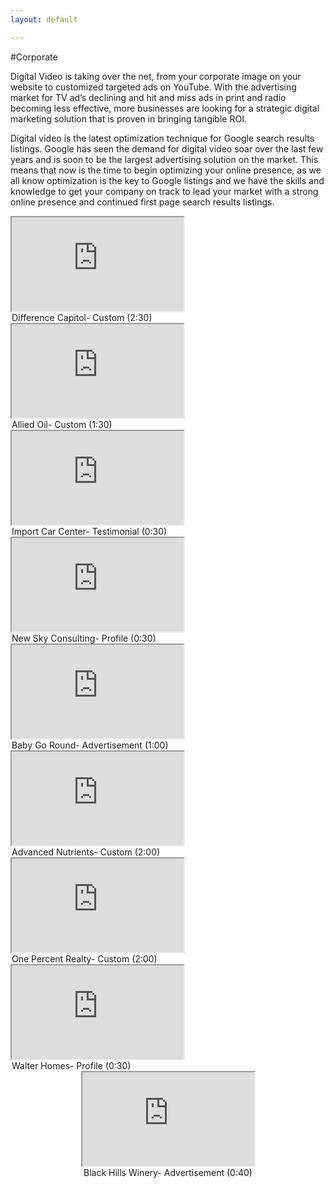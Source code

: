 ```yaml
---
layout: default

---
```


#Corporate
 
Digital Video is taking over the net, from your corporate image on your website to customized targeted ads on YouTube. With the advertising market for TV ad’s declining and hit and miss ads in print and radio becoming less effective, more businesses are looking for a strategic digital marketing solution that is proven in bringing tangible ROI. 

Digital video is the latest optimization technique for Google search results listings. Google has seen the demand for digital video soar over the last few years and is soon to be the largest advertising solution on the market. This means that now is the time to begin optimizing your online presence, as we all know optimization is the key to Google listings and we have the skills and knowledge to get your company on track to lead your market with a strong online presence and continued first page search results listings.
<br>

<div class="row">

<div class="col-lg-5" >
<iframe width="275" height="150" 
		src="http://smb.somedia.net/videoembed-iframe.php?nid=21505&autoplay=false" 
		frameborder="2" allowfullscreen></iframe>
<legend>Difference Capitol- Custom (2:30)</legend>		
</div>

<div class="col-lg-5"> 
<iframe width="275" height="150"
		src="http://smb.somedia.net/videoembed-iframe.php?nid=19999&autoplay=false" 
		frameborder="2" allowfullscreen></iframe>
<legend>Allied Oil-  Custom (1:30)</legend>
</div>

</div>

<div class="row">

<div class="col-lg-5" >
<iframe width="275" height="150"
	src="http://smb.somedia.net/videoembed-iframe.php?nid=21761&autoplay=false" 
	frameborder="2" allowfullscreen></iframe>
<legend>Import Car Center- Testimonial (0:30)</legend>
</div >

<div class="col-lg-5" >
<iframe width="275" height="150"
	src="http://smb.somedia.net/videoembed-iframe.php?nid=21089&autoplay=false" 
	frameborder="2" allowfullscreen></iframe>
<legend>New Sky Consulting- Profile (0:30)</legend>
</div>

</div>


<div class="row">

<div class="col-lg-5" >
<iframe width="275" height="150"
	src="http://smb.somedia.net/videoembed-iframe.php?nid=21013&autoplay=false" 
	frameborder="2" allowfullscreen></iframe>
<legend>Baby Go Round- Advertisement (1:00)</legend>
</div>

<div class="col-lg-5" >
<iframe width="275" height="150"
	src="http://smb.somedia.net/videoembed-iframe.php?nid=19578&autoplay=false" 
	frameborder="2" allowfullscreen></iframe>
<legend>Advanced Nutrients- Custom (2:00)</legend>
</div>

</div>	


<div class="row">

<div class="col-lg-5" >
<iframe width="275" height="150"
	src="http://smb.somedia.net/videoembed-iframe.php?nid=17036&autoplay=false" 
	frameborder="2" allowfullscreen></iframe>
<legend>One Percent Realty- Custom (2:00)</legend>
</div>

<div class="col-lg-5" >
<iframe width="275" height="150"
	src="http://smb.somedia.net/videoembed-iframe.php?nid=16499&autoplay=false" 
	frameborder="2" allowfullscreen></iframe>
<legend>Walter Homes- Profile (0:30)</legend>
</div>

</div>	



<div class="row">
<center>
<div class="col-lg-10" >
<iframe width="275" height="150"
	src="http://smb.somedia.net/videoembed-iframe.php?nid=3893&autoplay=false" 
	frameborder="2" allowfullscreen></iframe>
<legend>Black Hills Winery- Advertisement (0:40)</legend>
</div>
</center>

</div>	